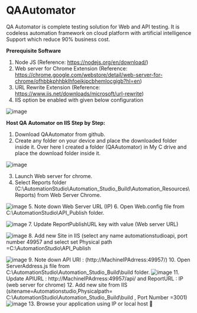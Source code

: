 # QAAutomator
QA Automator is complete testing solution for Web and API testing. It is codeless automation framework on cloud platform with artificial intelligence Support which reduce 90% business cost.

**Prerequisite Software**
1.	Node JS
(Reference: https://nodejs.org/en/download/)
2.	Web server for Chrome Extension
(Reference: https://chrome.google.com/webstore/detail/web-server-for-chrome/ofhbbkphhbklhfoeikjpcbhemlocgigb?hl=en)
3.	URL Rewrite Extension
(Reference: https://www.iis.net/downloads/microsoft/url-rewrite)
4.	IIS option be enabled with given below configuration

  ![image](https://user-images.githubusercontent.com/26107997/134213875-ce6640fe-6907-4fd5-aefd-b0a7bbaed41e.png)

**Host QA Automator on IIS Step by Step:**

1.	Download QAAutomator from github.
2.	Create any folder on your device and place the downloaded folder inside it. Over here I created a folder (QAAutomator) in My C drive and place the download folder inside it.

  ![image](https://user-images.githubusercontent.com/26107997/134215688-3c3ac61c-8e83-4c04-92ea-55ad4f245f1e.png)
  
3.	Launch Web server for chrome.
4.	Select Reports folder (C:\AutomationStudio\Automation_Studio_Build\Automation_Resources\Reports) from Web Server Chrome.

![image](https://user-images.githubusercontent.com/26107997/134214222-50e89e0c-f45b-472f-9032-85be216f8955.png)
5.	Note down Web Server URL (IP)
6.	Open Web.config file from C:\AutomationStudio\API_Publish folder.

![image](https://user-images.githubusercontent.com/26107997/134214301-85046501-6ccb-444c-9835-f57cdb7e60fc.png)
7.	Update ReportPublishURL key with value (Web server URL)

![image](https://user-images.githubusercontent.com/26107997/134214375-25a2700d-6d32-4ed3-a451-11e2ed4c591a.png)
8.	Add new Site in IIS (select any name automationstudioapi, port number 49957 and select set Physical path =C:\AutomationStudio\API_Publish

![image](https://user-images.githubusercontent.com/26107997/134214498-dc889c4f-e600-43a4-885b-15b98745f095.png)
9.	Note down API URI : (http://MachineIPAdrress:49957/)
10.	Open ServerAddress.js file from C:\AutomationStudio\Automation_Studio_Build\build folder.
![image](https://user-images.githubusercontent.com/26107997/134214599-532098bb-dbe4-4b99-be3a-a4fc253c4332.png)
11.	Update APIURL : http://MachineIPAdrress:49957/api/  and ReportURL : IP (web server for chrome)
12.	Add new site from IIS (sitename=Automationstudio,Physicalpath= C:\AutomationStudio\Automation_Studio_Build\build , Port Number =3001)
![image](https://user-images.githubusercontent.com/26107997/134214665-2cbbf946-b79e-4063-93c8-dceab1f92c57.png)
13.	Browse your application using IP or local host 


